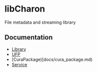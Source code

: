 # libCharon
File metadata and streaming library

## Documentation
- [Library](docs/library.md)
- [UFP](docs/ultimaker_format_package.md)
- [CuraPackage)[docs/cura_package.md)
- [Service](docs/service.md)
